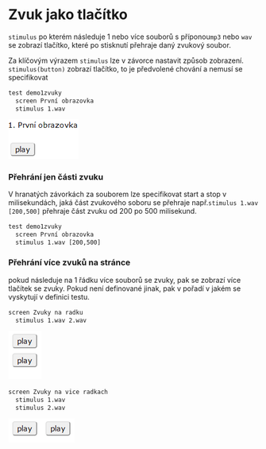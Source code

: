 # Zvuk jako tlačítko

`stimulus` po kterém následuje 1 nebo více souborů s příponou`mp3` nebo `wav` se zobrazí tlačítko, které po stisknutí přehraje daný zvukový soubor.

Za klíčovým výrazem `stimulus` lze v závorce nastavit způsob zobrazení.  `stimulus(button)` zobrazí tlačítko, to je předvolené chování a nemusí se specifikovat

```
test demo1zvuky
  screen První obrazovka
  stimulus 1.wav
```

![Zobrazení stimulu na obrazovce jako tlačítko](<../../.gitbook/assets/image (6) (1).png>)

### Přehrání jen části zvuku

V hranatých závorkách za souborem lze specifikovat start a stop v milisekundách, jaká část zvukového soboru se přehraje např.`stimulus 1.wav [200,500]` přehraje část zvuku od 200 po 500 milisekund.

```
test demo1zvuky
  screen První obrazovka
  stimulus 1.wav [200,500]
```

### Přehrání více zvuků na stránce

pokud následuje na 1 řádku více souborů se zvuky, pak se zobrazí více tlačítek se zvuky. Pokud není definované jinak, pak v pořadí v jakém se vyskytují v definici testu.

```
screen Zvuky na radku
  stimulus 1.wav 2.wav
```

![Více stimulů na jednom řádku se zobrazí jako tlačítka ve sloupci, první tlačítko přehraje 1.wav, druhé 2.wav](<../../.gitbook/assets/image (12).png>)



```
screen Zvuky na vice radkach
  stimulus 1.wav 
  stimulus 2.wav
```

![Stimuli postupně se zobrazí jako tlačítka vedle sebe, první tlačítko přehraje 1.wav, druhé přehraje 2.wav](<../../.gitbook/assets/image (13).png>)
